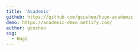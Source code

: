 ```yaml
---
title: 'Academic'
github: https://github.com/gcushen/hugo-academic
demo: https://academic-demo.netlify.com/
author: gcushen
ssg:
  - Hugo
---
```

